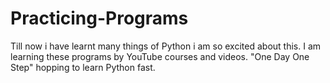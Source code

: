 # Practicing-Programs
Till now i have learnt many things of Python i am so excited about this. I am learning these programs by YouTube courses and videos. "One Day One Step" hopping to learn Python fast.

